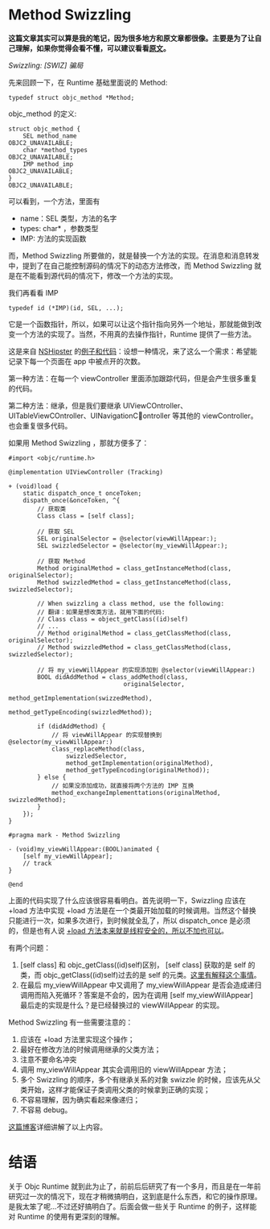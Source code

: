 # Method Swizzling

**这篇文章其实可以算是我的笔记，因为很多地方和原文章都很像。主要是为了让自己理解，如果你觉得会看不懂，可以建议看看[原文][原文连接]。**

*Swizzling: [SWIZ] 骗局*

先来回顾一下，在 Runtime 基础里面说的 Method:

	typedef struct objc_method *Method;

objc_method 的定义:

	struct objc_method {
    	SEL method_name                                          OBJC2_UNAVAILABLE;
    	char *method_types                                       OBJC2_UNAVAILABLE;
    	IMP method_imp                                           OBJC2_UNAVAILABLE;
	}															 OBJC2_UNAVAILABLE;


可以看到，一个方法，里面有 

* name：SEL 类型，方法的名字
* types: char* ，参数类型
* IMP: 方法的实现函数

而，Method Swizzling 所要做的，就是替换一个方法的实现。在消息和消息转发中，提到了在自己能控制源码的情况下的动态方法修改，而 Method Swizzling 就是在不能看到源代码的情况下，修改一个方法的实现。

我们再看看 IMP

	typedef id (*IMP)(id, SEL, ...);

它是一个函数指针，所以，如果可以让这个指针指向另外一个地址，那就能做到改变一个方法的实现了。当然，不用真的去操作指针，Runtime 提供了一些方法。

这是来自 [NSHipster][1] 的[例子和代码][2]：设想一种情况，来了这么一个需求：希望能记录下每一个页面在 app 中被点开的次数。

第一种方法：在每一个 viewController 里面添加跟踪代码，但是会产生很多重复的代码。

第二种方法：继承，但是我们要继承 UIViewCOntroller、UITableViewCOntroller、UINavigationController 等其他的 viewController。也会重复很多代码。

如果用 Method Swizzling ，那就方便多了：

	#import <objc/runtime.h>
	
	@implementation UIViewController (Tracking)
	
	+ (void)load {
		static dispatch_once_t onceToken;
		dispath_once(&onceToken, ^{
			// 获取类
			Class class = [self class];
			
			// 获取 SEL
			SEL originalSelector = @selector(viewWillAppear:);
			SEL swizzledSelector = @selector(my_viewWillAppear:);
			
			// 获取 Method
			Method originalMethod = class_getInstanceMethod(class, originalSelector);
			Method swizzledMethod = class_getInstanceMethod(class, swizzledSelector);
			
			// When swizzling a class method, use the following:
			// 翻译：如果是想改类方法，就用下面的代码:
			// Class class = object_getClass((id)self)
			// ...
			// Method originalMethod = class_getClassMethod(class, originalSelector);
			// Method swizzledMethod = class_getClassMethod(class, swizzledSelector);
			
			// 将 my_viewWillAppear 的实现添加到 @selector(viewWillAppear:)
			BOOL didAddMethod = class_addMethod(class,
									originalSelector,
									method_getImplementation(swizzedMethod), 
									method_getTypeEncoding(swizzledMethod));
									
			if (didAddMethod) {
				// 将 viewWillAppear 的实现替换到 @selector(my_viewWillAppear:)
				class_replaceMethod(class,
					swizzledSelector,
					method_getImplementation(originalMethod),
					method_getTypeEncoding(originalMethod));
			} else {
				// 如果没添加成功，就直接将两个方法的 IMP 互换
				method_exchangeImplementtations(originalMethod, swizzledMethod);
			}
		});
	}
	
	#pragma mark - Method Swizzling 
	
	- (void)my_viewWillAppear:(BOOL)animated {
		[self my_viewWillAppear];
		// track
	}
	
	@end
	

上面的代码实现了什么应该很容易看明白。首先说明一下，Swizzling 应该在 +load 方法中实现 +load 方法是在一个类最开始加载的时候调用。当然这个替换只能进行一次，如果多次进行，到时候就全乱了，所以 dispatch_once 是必须的，但是也有人说 [+load 方法本来就是线程安全的，所以不加也可以][3]。

有两个问题：

1. [self class] 和 objc_getClass((id)self)区别， [self class] 获取的是 self 的类，而 objc_getClass((id)self)过去的是 self 的元类。[这里有解释这个事情][5]。
2. 在最后 my_viewWillAppear 中又调用了 my_viewWillAppear 是否会造成递归调用而陷入死循环？答案是不会的，因为在调用 [self my_viewWillAppear] 最后走的实现是什么？是已经替换过的 viewWillAppear 的实现。


Method Swizzling 有一些需要注意的：

1. 应该在 +load 方法里实现这个操作；
2. 最好在修改方法的时候调用继承的父类方法；
3. 注意不要命名冲突
4. 调用 my_viewWillAppear 其实会调用旧的 viewWillAppear 方法；
5. 多个 Swizzling 的顺序，多个有继承关系的对象 swizzle 的时候，应该先从父类开始，这样才能保证子类调用父类的时候拿到正确的实现；
6. 不容易理解，因为确实看起来像递归；
7. 不容易 debug。

[这篇博客][4]详细讲解了以上内容。



# 结语

关于 Objc Runtime 就到此为止了，前前后后研究了有一个多月，而且是在一年前研究过一次的情况下，现在才稍微搞明白，这到底是什么东西，和它的操作原理。是我太笨了呢...不过还好搞明白了。后面会做一些关于 Runtime 的例子，这样能对 Runtime 的使用有更深刻的理解。





















[1]: http://nshipster.com/
[2]: http://nshipster.com/method-swizzling/
[3]: http://stackoverflow.com/questions/5371601/how-do-i-implement-method-swizzling
[4]: http://blog.csdn.net/yiyaaixuexi/article/details/9374411
[5]: http://stackoverflow.com/questions/15906130/object-getclassobj-and-obj-class-give-different-results
[原文连接]: http://yulingtianxia.com/blog/2014/11/05/objective-c-runtime/